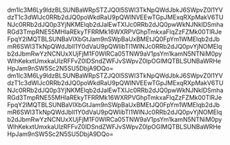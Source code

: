 dm1lc3M6Ly9ldzBLSUNBaWRpSTZJQ0l5SWl3TkNpQWdJbkJ6SWpvZ0l1YVdzT1c3dWlJc0RRb2dJQ0poWkdRaU9pQWlNVEEwTGpJMExqRXpMakV6TUNJc0RRb2dJQ0p3YjNKMElqb2dJalEwTXlJc0RRb2dJQ0pwWkNJNklDSmhaRGd3TmpRNE55MHlaREkyTFRRMk16WXRPVGhpTmkxaFlqZzFZMk00TlRJeFpqY2lMQTBLSUNBaVlXbGtJam9nSWpBaUxBMEtJQ0FpYm1WMElqb2dJbmR6SWl3TkNpQWdJblI1Y0dVaU9pQWlibTl1WlNJc0RRb2dJQ0pvYjNOMElqb2dJbmRwYzNCNUxXUjFjM1F0WlRCa05TNW9aV1psYm1kamN5NTNiM0pyWlhKekxtUmxkaUlzRFFvZ0lDSndZWFJvSWpvZ0lpOGlMQTBLSUNBaWRHeHpJam9nSW5Sc2N5SU5DbjA9DQo=
dm1lc3M6Ly9ldzBLSUNBaWRpSTZJQ0l5SWl3TkNpQWdJbkJ6SWpvZ0l1YVdzT1c3dWlJc0RRb2dJQ0poWkdRaU9pQWlNVEEwTGpJMExqRXpMakV6TUNJc0RRb2dJQ0p3YjNKMElqb2dJalEwTXlJc0RRb2dJQ0pwWkNJNklDSmhaRGd3TmpRNE55MHlaREkyTFRRMk16WXRPVGhpTmkxaFlqZzFZMk00TlRJeFpqY2lMQTBLSUNBaVlXbGtJam9nSWpBaUxBMEtJQ0FpYm1WMElqb2dJbmR6SWl3TkNpQWdJblI1Y0dVaU9pQWlibTl1WlNJc0RRb2dJQ0pvYjNOMElqb2dJbmRwYzNCNUxXUjFjM1F0WlRCa05TNW9aV1psYm1kamN5NTNiM0pyWlhKekxtUmxkaUlzRFFvZ0lDSndZWFJvSWpvZ0lpOGlMQTBLSUNBaWRHeHpJam9nSW5Sc2N5SU5DbjA9DQo=
